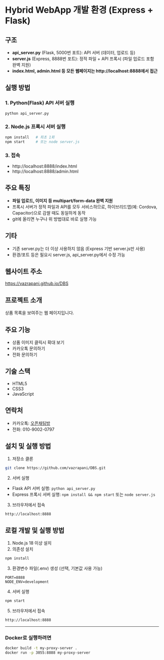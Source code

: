# Hybrid WebApp 개발 환경 (Express + Flask)

## 구조
- **api_server.py** (Flask, 5000번 포트): API 서버 (데이터, 업로드 등)
- **server.js** (Express, 8888번 포트): 정적 파일 + API 프록시 (파일 업로드 포함 완벽 지원)
- **index.html, admin.html 등 모든 웹페이지는 http://localhost:8888에서 접근**

## 실행 방법

### 1. Python(Flask) API 서버 실행
```bash
python api_server.py
```

### 2. Node.js 프록시 서버 실행
```bash
npm install   # 최초 1회
npm start     # 또는 node server.js
```

### 3. 접속
- http://localhost:8888/index.html
- http://localhost:8888/admin.html

## 주요 특징
- **파일 업로드, 이미지 등 multipart/form-data 완벽 지원**
- 프록시 서버가 정적 파일과 API를 모두 서비스하므로, 하이브리드앱(예: Cordova, Capacitor)으로 감쌀 때도 동일하게 동작
- git에 올리면 누구나 위 방법대로 바로 실행 가능

## 기타
- 기존 server.py는 더 이상 사용하지 않음 (Express 기반 server.js만 사용)
- 환경/포트 등은 필요시 server.js, api_server.py에서 수정 가능

## 웹사이트 주소
https://vazrapani.github.io/DBS

## 프로젝트 소개
상품 목록을 보여주는 웹 페이지입니다.

## 주요 기능
- 상품 이미지 클릭시 확대 보기
- 카카오톡 문의하기
- 전화 문의하기

## 기술 스택
- HTML5
- CSS3
- JavaScript

## 연락처
- 카카오톡: [오픈채팅방](https://open.kakao.com/o/shaHxdsh)
- 전화: 010-9002-0797

## 설치 및 실행 방법
1. 저장소 클론
```bash
git clone https://github.com/vazrapani/DBS.git
```

2. 서버 실행
- Flask API 서버 실행: `python api_server.py`
- Express 프록시 서버 실행: `npm install && npm start` 또는 `node server.js`

3. 브라우저에서 접속
```
http://localhost:8888
```

## 로컬 개발 및 실행 방법

1. Node.js 18 이상 설치
2. 의존성 설치

```bash
npm install
```

3. 환경변수 파일(.env) 생성 (선택, 기본값 사용 가능)

```env
PORT=8888
NODE_ENV=development
```

4. 서버 실행

```bash
npm start
```

5. 브라우저에서 접속

```
http://localhost:8888
```

---

### Docker로 실행하려면

```bash
docker build -t my-proxy-server .
docker run -p 3055:8888 my-proxy-server
``` 